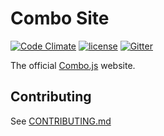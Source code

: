 # Combo Site

[![Code Climate](https://codeclimate.com/github/combojs/combo-site/badges/gpa.svg)](https://codeclimate.com/github/combojs/combo-site)
[![license](https://img.shields.io/github/license/mashape/apistatus.svg)](https://opensource.org/licenses/MIT)
[![Gitter](https://img.shields.io/gitter/room/nwjs/nw.js.svg)](https://gitter.im/combo-js/)

The official [Combo.js](http://www.combojs.com/) website.

## Contributing

See [CONTRIBUTING.md](CONTRIBUTING.md)

